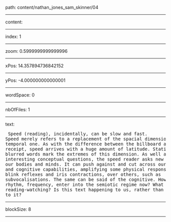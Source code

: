 path: content/nathan_jones_sam_skinner/04

----

content: 

----

index: 1

----

zoom: 0.5999999999999996

----

xPos: 14.357894736842152

----

yPos: -4.000000000000001

----

wordSpace: 0

----

nbOfFiles: 1

----

text: <pre>
Speed
(reading),
incidentally,
can
be
slow
and
fast.
Speed
merely
refers
to
a
replacement
of
the
spacial
dimension
with
a
temporal
one.
As
with
the
difference
between
the
billboard
and
the
receipt,
speed
arrives
with
a
huge
amount
of
latitude.
Stationary
and
blurred
words
mark
the
extremes
of
this
dimension.
As
well
as
raising
interesting
conceptual
questions,
the
speed
reader
asks
new
things
of
our
bodies
and
minds.
It
can
push
against
and
cut
across
our
physical
and
cognitive
capabilities,
amplifying
some
physical
responses,
such
as
blink
reflexes
and
iris
contractions,
over
others,
such
as
subvocalisations.
The
same
can
be
said
of
the
cognitive.
How
does
rhythm,
frequency,
enter
into
the
semiotic
regime
now?
What
is
reading-watching?
Is
this
text
happening
to
us,
rather
than
us
happening
to
it?
</pre>


----

blockSize: 8

----

